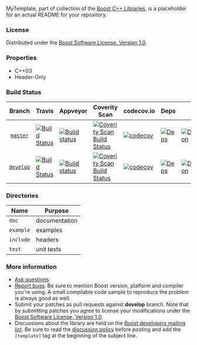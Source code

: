 MyTemplate, part of collection of the [Boost C++ Libraries](http://github.com/boostorg), is a placeholder for an actual README for your repository.

### License

Distributed under the [Boost Software License, Version 1.0](http://www.boost.org/LICENSE_1_0.txt).

### Properties

* C++03
* Header-Only

### Build Status

Branch          | Travis | Appveyor | Coverity Scan | codecov.io | Deps | Docs | Tests |
:-------------: | ------ | -------- | ------------- | ---------- | ---- | ---- | ----- |
[`master`](https://github.com/boostorg/template/tree/master) | [![Build Status](https://travis-ci.org/boostorg/template.svg?branch=master)](https://travis-ci.org/boostorg/template) | [![Build status](https://ci.appveyor.com/api/projects/status/github/boostorg/template?branch=master&svg=true)](https://ci.appveyor.com/project/maintainer/template-xyzzy/branch/master) | [![Coverity Scan Build Status](https://scan.coverity.com/projects/BADLE-NUMBER-LIKE-13982/badge.svg)](https://scan.coverity.com/projects/boostorg-template) | [![codecov](https://codecov.io/gh/boostorg/template/branch/master/graph/badge.svg)](https://codecov.io/gh/boostorg/template/branch/master)| [![Deps](https://img.shields.io/badge/deps-master-brightgreen.svg)](https://pdimov.github.io/boostdep-report/master/template.html) | [![Documentation](https://img.shields.io/badge/docs-master-brightgreen.svg)](http://www.boost.org/doc/libs/master/doc/html/template.html) | [![Enter the Matrix](https://img.shields.io/badge/matrix-master-brightgreen.svg)](http://www.boost.org/development/tests/master/developer/template.html)
[`develop`](https://github.com/boostorg/template/tree/develop) | [![Build Status](https://travis-ci.org/boostorg/template.svg?branch=develop)](https://travis-ci.org/boostorg/template) | [![Build status](https://ci.appveyor.com/api/projects/status/github/boostorg/template?branch=develop&svg=true)](https://ci.appveyor.com/project/maintainer/template-xyzzy/branch/develop) | [![Coverity Scan Build Status](https://scan.coverity.com/projects/BADGE-NUMBER-LIKE-13982/badge.svg)](https://scan.coverity.com/projects/boostorg-template) | [![codecov](https://codecov.io/gh/boostorg/template/branch/develop/graph/badge.svg)](https://codecov.io/gh/boostorg/template/branch/develop) | [![Deps](https://img.shields.io/badge/deps-develop-brightgreen.svg)](https://pdimov.github.io/boostdep-report/develop/template.html) | [![Documentation](https://img.shields.io/badge/docs-develop-brightgreen.svg)](http://www.boost.org/doc/libs/develop/doc/html/template.html) | [![Enter the Matrix](https://img.shields.io/badge/matrix-develop-brightgreen.svg)](http://www.boost.org/development/tests/develop/developer/template.html)

### Directories

| Name        | Purpose                        |
| ----------- | ------------------------------ |
| `doc`       | documentation                  |
| `example`   | examples                       |
| `include`   | headers                        |
| `test`      | unit tests                     |

### More information

* [Ask questions](http://stackoverflow.com/questions/ask?tags=c%2B%2B,boost,boost-template)
* [Report bugs](https://github.com/boostorg/template/issues): Be sure to mention Boost version, platform and compiler you're using. A small compilable code sample to reproduce the problem is always good as well.
* Submit your patches as pull requests against **develop** branch. Note that by submitting patches you agree to license your modifications under the [Boost Software License, Version 1.0](http://www.boost.org/LICENSE_1_0.txt).
* Discussions about the library are held on the [Boost developers mailing list](http://www.boost.org/community/groups.html#main). Be sure to read the [discussion policy](http://www.boost.org/community/policy.html) before posting and add the `[template]` tag at the beginning of the subject line.

